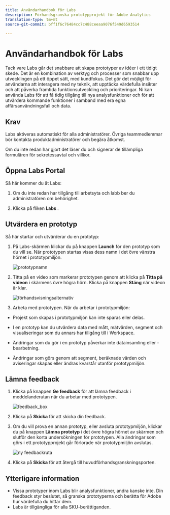 ```yaml
---
title: Användarhandbok för Labs
description: Förhandsgranska prototypprojekt för Adobe Analytics
translation-type: tm+mt
source-git-commit: bff1f6c76484cc7c488ceeaa9076f549d6593514

---
```




# Användarhandbok för Labs

Tack vare Labs går det snabbare att skapa prototyper av idéer i ett tidigt skede. Det är en kombination av verktyg och processer som snabbar upp utvecklingen på ett öppet sätt, med kundfokus. Det gör det möjligt för användarna att interagera med ny teknik, att upptäcka värdefulla insikter och att påverka framtida funktionsutveckling och prioriteringar. Ni kan använda Labs för att få tidig tillgång till nya analysfunktioner och för att utvärdera kommande funktioner i samband med era egna affärsanvändningsfall och data.

## Krav

Labs aktiveras automatiskt för alla administratörer. Övriga teammedlemmar bör kontakta produktadministratörer och begära åtkomst.

Om du inte redan har gjort det läser du och signerar de tillämpliga formulären för sekretessavtal och villkor.

## Öppna Labs Portal

Så här kommer du åt Labs:

1. Om du inte redan har tillgång till arbetsyta och labb ber du administratören om behörighet.

1. Klicka på fliken **Labs** .

## Utvärdera en prototyp

Så här startar och utvärderar du en prototyp:

1. På Labs-skärmen klickar du på knappen **Launch** för den prototyp som du vill se. När prototypen startas visas dess namn i det övre vänstra hörnet i prototypmiljön.

   ![prototypnamn](https://user-images.githubusercontent.com/29133525/58670566-c03b6c00-82fc-11e9-8b29-ee34260c4024.png)

1. Titta på en video som markerar prototypen genom att klicka på **Titta på videon** i skärmens övre högra hörn. Klicka på knappen **Stäng** när videon är klar.

   ![förhandsvisningsalternativ](https://user-images.githubusercontent.com/29133525/58670261-a2213c00-82fb-11e9-88db-cc839c98fdab.png)

1. Arbeta med prototypen. När du arbetar i prototypmiljön:

* Projekt som skapas i prototypmiljön kan inte sparas eller delas.

* I en prototyp kan du utvärdera data med mått, mätvärden, segment och visualiseringar som du annars har tillgång till i Workspace.

* Ändringar som du gör i en prototyp påverkar inte datainsamling eller -bearbetning.

* Ändringar som görs genom att segment, beräknade värden och aviseringar skapas eller ändras kvarstår utanför prototypmiljön.

## Lämna feedback

1. Klicka på knappen **Ge feedback** för att lämna feedback i meddelanderutan när du arbetar med prototypen.

   ![feedback_box](https://user-images.githubusercontent.com/29133525/58670344-f0363f80-82fb-11e9-8824-ec2b41f7187a.png)

1. Klicka på **Skicka** för att skicka din feedback.

1. Om du vill prova en annan prototyp, eller avsluta prototypmiljön, klickar du på knappen **Lämna prototyp** i det övre högra hörnet av skärmen och slutför den korta undersökningen för prototypen. Alla ändringar som görs i ett prototypprojekt går förlorade när prototypmiljön avslutas.

   ![ny feedbackruta](https://git.corp.adobe.com/storage/user/26539/files/d067e300-a95e-11e9-9208-74339dafe75e)

1. Klicka på **Skicka** för att återgå till huvudförhandsgranskningsporten.

## Ytterligare information

* Vissa prototyper inom Labs blir analysfunktioner, andra kanske inte. Din feedback styr beslutet, så granska prototyperna och berätta för Adobe hur värdefulla du hittar dem.
* Labs är tillgängliga för alla SKU-berättiganden.

